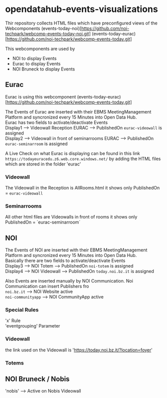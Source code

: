 # opendatahub-events-visualizations

Thir repository collects HTML files which have preconfigured views of the Webcomponents
(events-today-noi)[https://github.com/noi-techpark/webcomp-events-today-noi.git]
(events-today-eurac)[https://github.com/noi-techpark/webcomp-events-today.git]
  
This webcomponents are used by 
- NOI to display Events
- Eurac to display Events
- NOI Bruneck to display Events

## Eurac

Eurac is using this webcomponent (events-today-eurac)[https://github.com/noi-techpark/webcomp-events-today.git]

The Events of Eurac are inserted with their EBMS MeetingManagement Platform and syncronized every 15 Minutes into Open Data Hub.  
Eurac has two fields to activate/deactivate Events  
Display1 --> Videowall Reception EURAC --> PublishedOn `eurac-videowall` is assigned  
Display2 --> Videowall in front of seminarrooms EURAC --> PublishedOn `eurac-seminarroom` is assigned  
  
A Live Check on what Eurac is displaying can be found in this link `https://todayeuracedu.z6.web.core.windows.net/` by adding the HTML files which are stored in the folder 'eurac'  

### Videowall

The Videowall in the Reception is AllRooms.html it shows only PublishedOn = `eurac-videowall`

### Seminarrooms

All other html files are Videowalls in front of rooms it shows only PublishedOn = ´eurac-seminarroom´

## NOI 

The Events of NOI are inserted with their EBMS MeetingManagement Platform and syncronized every 15 Minutes into Open Data Hub.  
Basically there are two fields to activate/deactivate Events  
Display3 --> NOI Totem --> PublishedOn `noi-totem` is assigned  
Display4 --> NOI Videowall --> PublishedOn `today.noi.bz.it` is assigned  

Also Events are inserted manually by NOI Communication. 
Noi Communication can insert Publishers fro  
`noi.bz.it` --> NOI Website active  
`noi-communityapp` --> NOI CommunityApp active  

### Special Rules
'x' Rule  
'eventgrouping' Parameter  


### Videowall

the link used on the Videowall is 'https://today.noi.bz.it/?location=foyer'

### Totems

## NOI Bruneck / Nobis

'nobis' --> Active on Nobis Videowall
